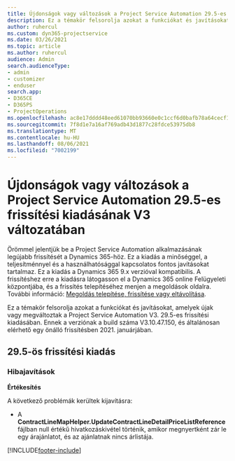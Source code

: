 ```yaml
---
title: Újdonságok vagy változások a Project Service Automation 29.5-es gyorsjavításának V3 változatában
description: Ez a témakör felsorolja azokat a funkciókat és javításokat, amelyek elérhetőek a Project Service Automation 29.5-es gyorsjavításának V3 változatában.
author: ruhercul
ms.custom: dyn365-projectservice
ms.date: 03/26/2021
ms.topic: article
ms.author: ruhercul
audience: Admin
search.audienceType:
- admin
- customizer
- enduser
search.app:
- D365CE
- D365PS
- ProjectOperations
ms.openlocfilehash: ac8e17dddd48eed61070bb93660e0c1ccf6d0bafb78a64cecf1b6ab45da7d1a9
ms.sourcegitcommit: 7f8d1e7a16af769adb43d1877c28fdce53975db8
ms.translationtype: MT
ms.contentlocale: hu-HU
ms.lasthandoff: 08/06/2021
ms.locfileid: "7002199"
---
```

# <a name="whats-new-or-changed-in-project-service-automation-update-release-295-v3"></a>Újdonságok vagy változások a Project Service Automation 29.5-es frissítési kiadásának V3 változatában

Örömmel jelentjük be a Project Service Automation alkalmazásának legújabb frissítését a Dynamics 365-höz. Ez a kiadás a minőséggel, a teljesítménnyel és a használhatósággal kapcsolatos fontos javításokat tartalmaz. Ez a kiadás a Dynamics 365 9.x verzióval kompatibilis. A frissítéshez erre a kiadásra látogasson el a Dynamics 365 online Felügyeleti központjába, és a frissítés telepítéséhez menjen a megoldások oldalra. További információ: [Megoldás telepítése, frissítése vagy eltávolítása](/power-platform/admin/install-remove-preferred-solution.md).

Ez a témakör felsorolja azokat a funkciókat és javításokat, amelyek újak vagy megváltoztak a Project Service Automation V3. 29.5-es frissítési kiadásában. Ennek a verziónak a build száma V3.10.47.150, és általánosan elérhető egy önálló frissítésben 2021. januárjában.

## <a name="update-release-295"></a>29.5-ös frissítési kiadás

### <a name="bug-fixes"></a>Hibajavítások


**Értékesítés**

A következő problémák kerültek kijavításra:

- A **ContractLineMapHelper.UpdateContractLineDetailPriceListReference** fájlban null értékű hivatkozáskivétel történik, amikor megnyertként zár le egy árajánlatot, és az ajánlatnak nincs árlistája.


[!INCLUDE[footer-include](../includes/footer-banner.md)]
